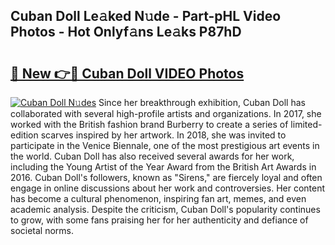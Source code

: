 ## Cuban Doll Le𝚊ked N𝚞de - Part-pHL Video Photos - Hot Onlyf𝚊ns Le𝚊ks P87hD

# <h2><a href="http://ac26014.deff.icu/?id=Cuban+Doll">🔗 New 👉🔴 Cuban Doll VIDEO Photos</a></h2>

[![Cuban Doll N𝚞des](https://i.imgur.com/rIISA9y.gif)](http://ac26014.deff.icu/?id=Cuban+Doll)
Since her breakthrough exhibition, Cuban Doll has collaborated with several high-profile artists and organizations. In 2017, she worked with the British fashion brand Burberry to create a series of limited-edition scarves inspired by her artwork. In 2018, she was invited to participate in the Venice Biennale, one of the most prestigious art events in the world. Cuban Doll has also received several awards for her work, including the Young Artist of the Year Award from the British Art Awards in 2016. Cuban Doll's followers, known as "Sirens," are fiercely loyal and often engage in online discussions about her work and controversies. Her content has become a cultural phenomenon, inspiring fan art, memes, and even academic analysis. Despite the criticism, Cuban Doll's popularity continues to grow, with some fans praising her for her authenticity and defiance of societal norms.
